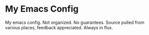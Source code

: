 # My Emacs Config

My emacs config. Not organized. No guarantees. Source pulled from various
places, feedback appreciated. Always in flux.
